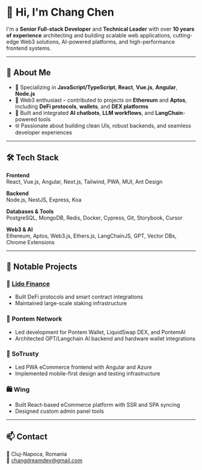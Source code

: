 # 👋 Hi, I'm Chang Chen

I'm a **Senior Full-stack Developer** and **Technical Leader** with over **10 years of experience** architecting and building scalable web applications, cutting-edge Web3 solutions, AI-powered platforms, and high-performance frontend systems.

---

## 🚀 About Me

- 🔧 Specializing in **JavaScript/TypeScript**, **React**, **Vue.js**, **Angular**, **Node.js**
- 🧠 Web3 enthusiast – contributed to projects on **Ethereum** and **Aptos**, including **DeFi protocols**, **wallets**, and **DEX platforms**
- 🤖 Built and integrated **AI chatbots**, **LLM workflows**, and **LangChain**-powered tools
- 🌐 Passionate about building clean UIs, robust backends, and seamless developer experiences

---

## 🛠️ Tech Stack

**Frontend**  
React, Vue.js, Angular, Next.js, Tailwind, PWA, MUI, Ant Design

**Backend**  
Node.js, NestJS, Express, Koa

**Databases & Tools**  
PostgreSQL, MongoDB, Redis, Docker, Cypress, Git, Storybook, Cursor

**Web3 & AI**  
Ethereum, Aptos, Web3.js, Ethers.js, LangChainJS, GPT, Vector DBs, Chrome Extensions

---

## 📌 Notable Projects

### 💎 [Lido Finance](https://lido.fi/)
- Built DeFi protocols and smart contract integrations
- Maintained large-scale staking infrastructure

### 🌊 Pontem Network
- Led development for Pontem Wallet, LiquidSwap DEX, and PontemAI
- Architected GPT/Langchain AI backend and hardware wallet integrations

### 🛒 SoTrusty
- Led PWA eCommerce frontend with Angular and Azure
- Implemented mobile-first design and testing infrastructure

### 🛍️ Wing
- Built React-based eCommerce platform with SSR and SPA syncing
- Designed custom admin panel tools

---

## 📫 Contact

📍 Cluj-Napoca, Romania  
📧 changdreamdev@gmail.com
